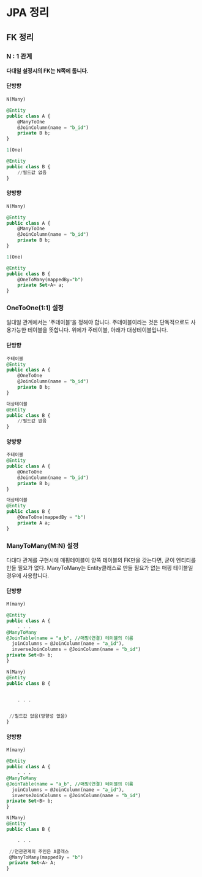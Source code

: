 # JPA 정리



## FK 정리

### N : 1 관계

**다대일 설정시의 FK는 N쪽에 둡니다.**

#### 단방향

```sql
N(Many)

@Entity
public class A {
	@ManyToOne
	@JoinColumn(name = "b_id")
	private B b;
}

1(One)

@Entity
public class B {
	//필드값 없음
}
```

#### 양방향

```sql
N(Many)

@Entity
public class A {
	@ManyToOne
	@JoinColumn(name = "b_id")
	private B b;
}

1(One)

@Entity
public class B {
	@OneToMany(mappedBy="b")
	private Set<A> a;
}
```



### OneToOne(1:1) 설정

일대일 관계에서는 '주테이블'을 정해야 합니다. 주테이블이라는 것은 단독적으로도 사용가능한 테이블을 뜻합니다. 위에가 주테이블, 아래가 대상테이블입니다.

#### 단방향

```sql
주테이블
@Entity
public class A {
    @OneToOne
    @JoinColumn(name = "b_id")
    private B b;
}

대상테이블
@Entity
public class B {
	//필드값 없음
}
```

#### 양방향

```sql
주테이블
@Entity
public class A {
    @OneToOne
    @JoinColumn(name = "b_id")
    private B b;
}

대상테이블
@Entity
public class B {
	@OneToOne(mappedBy = "b")
	private A a;
}
```



### ManyToMany(M:N) 설정

다대다 관계를 구현시에 매핑테이블이 양쪽 테이블의 FK만을 갖는다면, 굳이 엔티티를 만들 필요가 없다. ManyToMany는 Entity클래스로 만들 필요가 없는 매핑 테이블일 경우에 사용합니다.

#### 단방향

```sql
M(many)

@Entity
public class A {
    . . .
@ManyToMany
@JoinTable(name = "a_b", //매핑(연결) 테이블의 이름
  joinColumns = @JoinColumn(name = "a_id"),
  inverseJoinColumns = @JoinColumn(name = "b_id")
private Set<B> b;
}

N(Many)
@Entity
public class B {


    . . .


 //필드값 없음(방향성 없음)
}
```



#### 양방향

```sql
M(many)

@Entity
public class A {
    . . .
@ManyToMany
@JoinTable(name = "a_b", //매핑(연결) 테이블의 이름
  joinColumns = @JoinColumn(name = "a_id"),
  inverseJoinColumns = @JoinColumn(name = "b_id")
private Set<B> b;
}

N(Many)
@Entity
public class B {

    . . .

 //연관관계의 주인은 A클래스
 @ManyToMany(mappedBy = "b")
 private Set<A> A;
}
```


